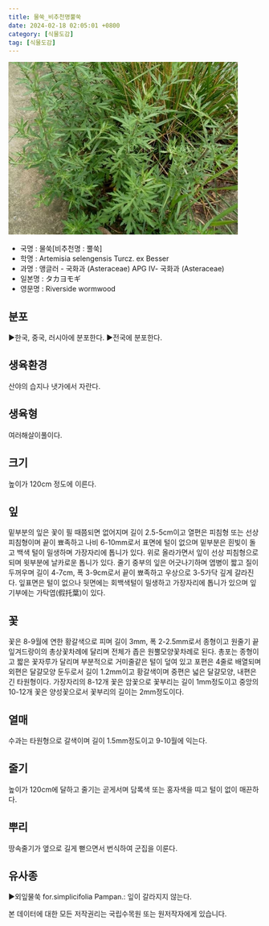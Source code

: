 ```yaml
---
title: 물쑥_비추천명뿔쑥
date: 2024-02-18 02:05:01 +0800
category: [식물도감]
tag: [식물도감]
---
```




![물쑥[비추천명 : 뿔쑥]](/assets/img/fileUpload/plants/basic/Compositae/Artemisia/14876/1_th2.JPG)
- 국명 : 물쑥[비추천명 : 뿔쑥]
- 학명 : Artemisia selengensis Turcz. ex Besser
- 과명 : 앵글러 - 국화과 (Asteraceae) APG Ⅳ- 국화과 (Asteraceae)
- 일본명 : タカヨモギ
- 영문명 : Riverside wormwood


## 분포
▶한국, 중국, 러시아에 분포한다.
▶전국에 분포한다.
## 생육환경
산야의 습지나 냇가에서 자란다.
## 생육형
여러해살이풀이다.
## 크기
높이가 120cm 정도에 이른다.
## 잎
밑부분의 잎은 꽃이 필 때쯤되면 없어지며 길이 2.5-5cm이고 열편은 피침형 또는 선상 피침형이며 끝이 뾰족하고 나비 6-10mm로서 표면에 털이 없으며 밑부분은 흰빛이 돌고 백색 털이 밀생하며 가장자리에 톱니가 있다. 위로 올라가면서 잎이 선상 피침형으로 되며 윗부분에 날카로운 톱니가 있다. 줄기 중부의 잎은 어긋나기하며 엽병이 짧고 질이 두꺼우며 길이 4-7cm, 폭 3-9cm로서 끝이 뾰족하고 우상으로 3-5가닥 깊게 갈라진다. 잎표면은 털이 없으나 뒷면에는 회백색털이 밀생하고 가장자리에 톱니가 있으며 잎기부에는 가탁엽(假托葉)이 있다.
## 꽃
꽃은 8-9월에 연한 황갈색으로 피며 길이 3mm, 폭 2-2.5mm로서 종형이고 원줄기 끝 잎겨드랑이의 총상꽃차례에 달리며 전체가 좁은 원뿔모양꽃차례로 된다. 총포는 종형이고 짧은 꽃자루가 달리며 부분적으로 거미줄같은 털이 덮여 있고 포편은 4줄로 배열되며 외편은 달걀모양 둔두로서 길이 1.2mm이고 황갈색이며 중편은 넓은 달걀모양, 내편은 긴 타원형이다. 가장자리의 8-12개 꽃은 암꽃으로 꽃부리는 길이 1mm정도이고 중앙의 10-12개 꽃은 양성꽃으로서 꽃부리의 길이는 2mm정도이다.
## 열매
수과는 타원형으로 갈색이며 길이 1.5mm정도이고 9-10월에 익는다.
## 줄기
높이가 120cm에 달하고 줄기는 곧게서며 담록색 또는 홍자색을 띠고 털이 없이 매끈하다.
## 뿌리
땅속줄기가 옆으로 길게 뻗으면서 번식하여 군집을 이룬다.
## 유사종
▶외잎물쑥 for.simplicifolia Pampan.: 잎이 갈라지지 않는다.






본 데이터에 대한 모든 저작권리는 국립수목원 또는 원저작자에게 있습니다.
